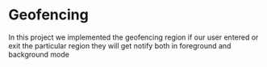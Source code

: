 # Geofencing
In this project we implemented the geofencing region if our user entered or exit the particular region they will get notify both in foreground and background mode
